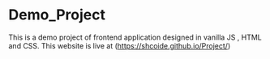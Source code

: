 # Demo_Project
This is a demo project of frontend application designed in vanilla JS , HTML and CSS.
This website is live at (https://shcoide.github.io/Project/)
